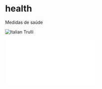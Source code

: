 # health
Medidas de saúde

<img src="image/massa_diaria.html" alt="Italian Trulli">

![alt text](image/massa_diaria.html)
